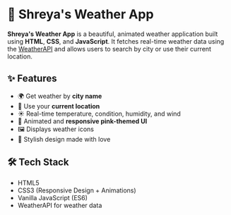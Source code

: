 # 🌸 Shreya's Weather App

**Shreya's Weather App** is a beautiful, animated weather application built using **HTML**, **CSS**, and **JavaScript**. It fetches real-time weather data using the [WeatherAPI](https://www.weatherapi.com/) and allows users to search by city or use their current location.

## ✨ Features

- 🌍 Get weather by **city name**
- 📍 Use your **current location**
- ☀️ Real-time temperature, condition, humidity, and wind
- 🎨 Animated and **responsive pink-themed UI**
- 🖼 Displays weather icons
- 💖 Stylish design made with love




## 🛠 Tech Stack

- HTML5
- CSS3 (Responsive Design + Animations)
- Vanilla JavaScript (ES6)
- WeatherAPI for weather data
